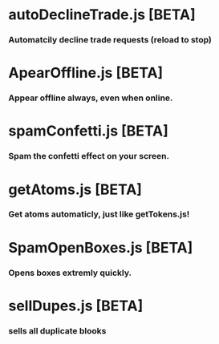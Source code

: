 # autoDeclineTrade.js [BETA]
### Automatcily decline trade requests (reload to stop)
# ApearOffline.js [BETA]
### Appear offline always, even when online.
# spamConfetti.js [BETA]
### Spam the confetti effect on your screen.
# getAtoms.js [BETA]
### Get atoms automaticly, just like getTokens.js!
# SpamOpenBoxes.js [BETA]
### Opens boxes extremly quickly.
# sellDupes.js [BETA]
### sells all duplicate blooks
